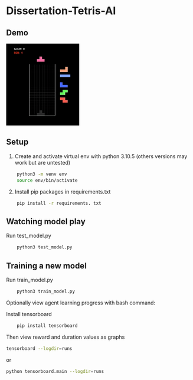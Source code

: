 # Dissertation-Tetris-AI

## Demo

![Tetris Demo](./TetrisDemo.gif)

## Setup

1. Create and activate virtual env with python 3.10.5 (others versions may work but are untested)
```bash
    python3 -m venv env
    source env/bin/activate
```

2. Install pip packages in requirements.txt
```bash
    pip install -r requirements. txt
```

## Watching model play

Run test_model.py 
```bash
    python3 test_model.py
```

## Training a new model

Run train_model.py
```bash
    python3 train_model.py
```

Optionally view agent learning progress with bash command:

Install tensorboard
```bash
    pip install tensorboard
```

Then view reward and duration values as graphs

```bash
tensorboard --logdir=runs
```
or 
```bash
python tensorboard.main --logdir=runs
```
